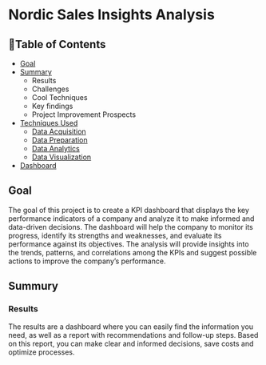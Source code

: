 # Nordic Sales Insights Analysis


## 📖Table of Contents

- [Goal](#goal)
- [Summary](#summary)
    * Results
    * Challenges
    * Cool Techniques
    * Key findings
    * Project Improvement Prospects
- [Techniques Used](#techniques-used)
  - [Data Acquisition](#data-acquisition)
  - [Data Preparation](#data-preparation)
  - [Data Analytics](#data-analytics)
  - [Data Visualization](#data-visualization)
- [Dashboard](#dashboard)


## Goal

The goal of this project is to create a KPI dashboard that displays the key performance indicators of a company and analyze it to make informed and data-driven decisions.
The dashboard will help the company to monitor its progress, identify its strengths and weaknesses, and evaluate its performance against its objectives. 
The analysis will provide insights into the trends, patterns, and correlations among the KPIs and suggest possible actions to improve the company’s performance.

## Summury
### Results
The results are a dashboard where you can easily find the information you need, as well as a report with recommendations and follow-up steps. 
Based on this report, you can make clear and informed decisions, save costs and optimize processes.


